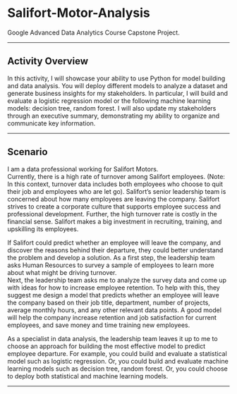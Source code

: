# Salifort-Motor-Analysis
Google Advanced Data Analytics Course Capstone Project.

---
## Activity Overview

In this activity, I will showcase your ability to use Python for model building and data analysis. You will deploy different models to analyze a dataset and generate business insights for my stakeholders. In particular, I will build and evaluate a logistic regression model or the following machine learning models: decision tree, random forest. I will also update my stakeholders through an executive summary, demonstrating my ability to organize and communicate key information. 

---
## Scenario
I am a data professional working for Salifort Motors. <br>
Currently, there is a high rate of turnover among Salifort employees. (Note: In this context, turnover data includes both employees who choose to quit their job and employees who are let go). Salifort’s senior leadership team is concerned about how many employees are leaving the company. Salifort strives to create a corporate culture that supports employee success and professional development. Further, the high turnover rate is costly in the financial sense. Salifort makes a big investment in recruiting, training, and upskilling its employees. 

If Salifort could predict whether an employee will leave the company, and discover the reasons behind their departure, they could better understand the problem and develop a solution. 
As a first step, the leadership team asks Human Resources to survey a sample of employees to learn more about what might be driving turnover.  
Next, the leadership team asks me to analyze the survey data and come up with ideas for how to increase employee retention. To help with this, they suggest me design a model that predicts whether an employee will leave the company based on their job title, department, number of projects, average monthly hours, and any other relevant data points. A good model will help the company increase retention and job satisfaction for current employees, and save money and time training new employees. 

As a specialist in data analysis, the leadership team leaves it up to me to choose an approach for building the most effective model to predict employee departure. For example, you could build and evaluate a statistical model such as logistic regression. Or, you could build and evaluate machine learning models such as decision tree, random forest. Or, you could choose to deploy both statistical and machine learning models. 

---

